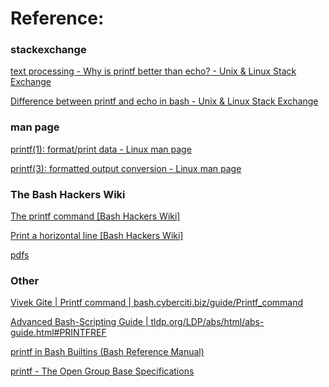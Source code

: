 
# Reference: 



### stackexchange

[text processing - Why is printf better than echo? - Unix & Linux Stack Exchange](https://unix.stackexchange.com/questions/65803/why-is-printf-better-than-echo?rq=1)

[Difference between printf and echo in bash - Unix & Linux Stack Exchange](https://unix.stackexchange.com/questions/58310/difference-between-printf-and-echo-in-bash?noredirect=1&lq=1) 



### man page

[printf(1): format/print data - Linux man page](https://linux.die.net/man/1/printf) 

[printf(3): formatted output conversion - Linux man page](https://linux.die.net/man/3/printf) 


### The Bash Hackers Wiki

[The printf command [Bash Hackers Wiki]](https://web.archive.org/web/20230324061309/https://wiki.bash-hackers.org/commands/builtin/printf)  

[Print a horizontal line [Bash Hackers Wiki]](https://web.archive.org/web/20230315082012/https://wiki.bash-hackers.org/snipplets/print_horizontal_line)   
 
[pdfs](./pdf--printf--bash-hackers-wiki/README.md) 




### Other

[Vivek Gite | Printf command | bash.cyberciti.biz/guide/Printf_command](https://bash.cyberciti.biz/guide/Printf_command) 

[Advanced Bash-Scripting Guide | tldp.org/LDP/abs/html/abs-guide.html#PRINTFREF ](https://tldp.org/LDP/abs/html/abs-guide.html#PRINTFREF) 



[printf in Bash Builtins (Bash Reference Manual)](https://www.gnu.org/software/bash/manual/html_node/Bash-Builtins.html#index-printf) 

[printf - The Open Group Base Specifications](https://pubs.opengroup.org/onlinepubs/9699919799/utilities/printf.html) 
